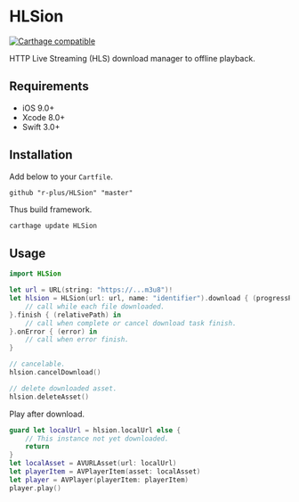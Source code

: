 # HLSion

[![Carthage compatible](https://img.shields.io/badge/Carthage-compatible-4BC51D.svg?style=flat)](https://github.com/Carthage/Carthage)

HTTP Live Streaming (HLS) download manager to offline playback.

## Requirements

- iOS 9.0+
- Xcode 8.0+
- Swift 3.0+

## Installation

Add below to your `Cartfile`.

```ogdl
github "r-plus/HLSion" "master"
```

Thus build framework.

```bash
carthage update HLSion
```

## Usage

```swift
import HLSion

let url = URL(string: "https://...m3u8")!
let hlsion = HLSion(url: url, name: "identifier").download { (progressPercentage) in
    // call while each file downloaded.
}.finish { (relativePath) in
    // call when complete or cancel download task finish.
}.onError { (error) in
    // call when error finish.
}

// cancelable.
hlsion.cancelDownload()

// delete downloaded asset.
hlsion.deleteAsset()
```

Play after download.

```swift
guard let localUrl = hlsion.localUrl else {
    // This instance not yet downloaded.
    return
}
let localAsset = AVURLAsset(url: localUrl)
let playerItem = AVPlayerItem(asset: localAsset)
let player = AVPlayer(playerItem: playerItem)
player.play()
```

